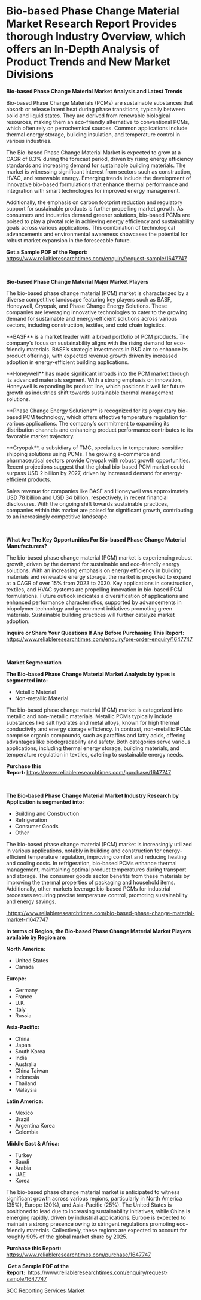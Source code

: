 <p><h1>Bio-based Phase Change Material Market Research Report Provides thorough Industry Overview, which offers an In-Depth Analysis of Product Trends and New Market Divisions</h1></p><p><strong>Bio-based Phase Change Material Market Analysis and Latest Trends</strong></p>
<p><p>Bio-based Phase Change Materials (PCMs) are sustainable substances that absorb or release latent heat during phase transitions, typically between solid and liquid states. They are derived from renewable biological resources, making them an eco-friendly alternative to conventional PCMs, which often rely on petrochemical sources. Common applications include thermal energy storage, building insulation, and temperature control in various industries.</p><p>The Bio-based Phase Change Material Market is expected to grow at a CAGR of 8.3% during the forecast period, driven by rising energy efficiency standards and increasing demand for sustainable building materials. The market is witnessing significant interest from sectors such as construction, HVAC, and renewable energy. Emerging trends include the development of innovative bio-based formulations that enhance thermal performance and integration with smart technologies for improved energy management.</p><p>Additionally, the emphasis on carbon footprint reduction and regulatory support for sustainable products is further propelling market growth. As consumers and industries demand greener solutions, bio-based PCMs are poised to play a pivotal role in achieving energy efficiency and sustainability goals across various applications. This combination of technological advancements and environmental awareness showcases the potential for robust market expansion in the foreseeable future.</p></p>
<p><strong>Get a Sample PDF of the Report:&nbsp;</strong> <a href="https://www.reliableresearchtimes.com/enquiry/request-sample/1647747?utm_campaign=3281&utm_medium=2&utm_source=Github&utm_content=ia&utm_term=29032025&utm_id=bio-based-phase-change-material">https://www.reliableresearchtimes.com/enquiry/request-sample/1647747</a></p>
<p>&nbsp;</p>
<p><strong>Bio-based Phase Change Material Major Market Players</strong></p>
<p><p>The bio-based phase change material (PCM) market is characterized by a diverse competitive landscape featuring key players such as BASF, Honeywell, Cryopak, and Phase Change Energy Solutions. These companies are leveraging innovative technologies to cater to the growing demand for sustainable and energy-efficient solutions across various sectors, including construction, textiles, and cold chain logistics.</p><p>**BASF** is a market leader with a broad portfolio of PCM products. The company's focus on sustainability aligns with the rising demand for eco-friendly materials. BASF’s strategic investments in R&D aim to enhance its product offerings, with expected revenue growth driven by increased adoption in energy-efficient building applications.</p><p>**Honeywell** has made significant inroads into the PCM market through its advanced materials segment. With a strong emphasis on innovation, Honeywell is expanding its product line, which positions it well for future growth as industries shift towards sustainable thermal management solutions.</p><p>**Phase Change Energy Solutions** is recognized for its proprietary bio-based PCM technology, which offers effective temperature regulation for various applications. The company’s commitment to expanding its distribution channels and enhancing product performance contributes to its favorable market trajectory.</p><p>**Cryopak**, a subsidiary of TMC, specializes in temperature-sensitive shipping solutions using PCMs. The growing e-commerce and pharmaceutical sectors provide Cryopak with robust growth opportunities. Recent projections suggest that the global bio-based PCM market could surpass USD 2 billion by 2027, driven by increased demand for energy-efficient products.</p><p>Sales revenue for companies like BASF and Honeywell was approximately USD 78 billion and USD 34 billion, respectively, in recent financial disclosures. With the ongoing shift towards sustainable practices, companies within this market are poised for significant growth, contributing to an increasingly competitive landscape.</p></p>
<p>&nbsp;</p>
<p><strong>What Are The Key Opportunities For Bio-based Phase Change Material Manufacturers?</strong></p>
<p><p>The bio-based phase change material (PCM) market is experiencing robust growth, driven by the demand for sustainable and eco-friendly energy solutions. With an increasing emphasis on energy efficiency in building materials and renewable energy storage, the market is projected to expand at a CAGR of over 15% from 2023 to 2030. Key applications in construction, textiles, and HVAC systems are propelling innovation in bio-based PCM formulations. Future outlook indicates a diversification of applications and enhanced performance characteristics, supported by advancements in biopolymer technology and government initiatives promoting green materials. Sustainable building practices will further catalyze market adoption.</p></p>
<p><strong>Inquire or Share Your Questions If Any Before Purchasing This Report:</strong> <a href="https://www.reliableresearchtimes.com/enquiry/pre-order-enquiry/1647747?utm_campaign=3281&utm_medium=2&utm_source=Github&utm_content=ia&utm_term=29032025&utm_id=bio-based-phase-change-material">https://www.reliableresearchtimes.com/enquiry/pre-order-enquiry/1647747</a></p>
<p>&nbsp;</p>
<p><strong>Market Segmentation</strong></p>
<p><strong>The Bio-based Phase Change Material Market Analysis by types is segmented into:</strong></p>
<p><ul><li>Metallic Material</li><li>Non-metallic Material</li></ul></p>
<p><p>The bio-based phase change material (PCM) market is categorized into metallic and non-metallic materials. Metallic PCMs typically include substances like salt hydrates and metal alloys, known for high thermal conductivity and energy storage efficiency. In contrast, non-metallic PCMs comprise organic compounds, such as paraffins and fatty acids, offering advantages like biodegradability and safety. Both categories serve various applications, including thermal energy storage, building materials, and temperature regulation in textiles, catering to sustainable energy needs.</p></p>
<p><strong>Purchase this Report:&nbsp;</strong><a href="https://www.reliableresearchtimes.com/purchase/1647747?utm_campaign=3281&utm_medium=2&utm_source=Github&utm_content=ia&utm_term=29032025&utm_id=bio-based-phase-change-material">https://www.reliableresearchtimes.com/purchase/1647747</a></p>
<p>&nbsp;</p>
<p><strong>The Bio-based Phase Change Material Market Industry Research by Application is segmented into:</strong></p>
<p><ul><li>Building and Construction</li><li>Refrigeration</li><li>Consumer Goods</li><li>Other</li></ul></p>
<p><p>The bio-based phase change material (PCM) market is increasingly utilized in various applications, notably in building and construction for energy-efficient temperature regulation, improving comfort and reducing heating and cooling costs. In refrigeration, bio-based PCMs enhance thermal management, maintaining optimal product temperatures during transport and storage. The consumer goods sector benefits from these materials by improving the thermal properties of packaging and household items. Additionally, other markets leverage bio-based PCMs for industrial processes requiring precise temperature control, promoting sustainability and energy savings.</p></p>
<p><a href="https://www.reliableresearchtimes.com/bio-based-phase-change-material-market-r1647747?utm_campaign=3281&utm_medium=2&utm_source=Github&utm_content=ia&utm_term=29032025&utm_id=bio-based-phase-change-material">&nbsp;https://www.reliableresearchtimes.com/bio-based-phase-change-material-market-r1647747</a></p>
<p><strong>In terms of Region, the Bio-based Phase Change Material Market Players available by Region are:</strong></p>
<p>
    <p> <strong> North America: </strong>
        <ul>
            <li>United States</li>
            <li>Canada</li>
        </ul>
        </p> 
    <p> <strong> Europe: </strong>
        <ul>
            <li>Germany</li>
            <li>France</li>
            <li>U.K.</li>
            <li>Italy</li>
            <li>Russia</li>
        </ul>
        </p> 
    <p> <strong> Asia-Pacific: </strong>
        <ul>
            <li>China</li>
            <li>Japan</li>
            <li>South Korea</li>
            <li>India</li>
            <li>Australia</li>
            <li>China Taiwan</li>
            <li>Indonesia</li>
            <li>Thailand</li>
            <li>Malaysia</li>
        </ul>
        </p> 
    <p> <strong> Latin America: </strong>
        <ul>
            <li>Mexico</li>
            <li>Brazil</li>
            <li>Argentina Korea</li>
            <li>Colombia</li>
        </ul>
        </p> 
    <p> <strong> Middle East & Africa: </strong>
        <ul>
            <li>Turkey</li>
            <li>Saudi</li>
            <li>Arabia</li>
            <li>UAE</li>
            <li>Korea</li>
        </ul>
    </p>
    </p>
<p><p>The bio-based phase change material market is anticipated to witness significant growth across various regions, particularly in North America (35%), Europe (30%), and Asia-Pacific (25%). The United States is positioned to lead due to increasing sustainability initiatives, while China is emerging rapidly, driven by industrial applications. Europe is expected to maintain a strong presence owing to stringent regulations promoting eco-friendly materials. Collectively, these regions are expected to account for roughly 90% of the global market share by 2025.</p></p>
<p><strong>Purchase this Report: </strong><a href="https://www.reliableresearchtimes.com/purchase/1647747?utm_campaign=3281&utm_medium=2&utm_source=Github&utm_content=ia&utm_term=29032025&utm_id=bio-based-phase-change-material">https://www.reliableresearchtimes.com/purchase/1647747</a></p>
<p>&nbsp;<strong>Get a Sample PDF of the Report:&nbsp;&nbsp;</strong><a href="https://www.reliableresearchtimes.com/enquiry/request-sample/1647747?utm_campaign=3281&utm_medium=2&utm_source=Github&utm_content=ia&utm_term=29032025&utm_id=bio-based-phase-change-material">https://www.reliableresearchtimes.com/enquiry/request-sample/1647747</a></p>
<p><strong></strong></p>
<p><p><a href="https://github.com/anggigpps/Market-Research-Report-List-1/blob/main/soc-reporting-services-market.md?utm_campaign=3281&utm_medium=2&utm_source=Github&utm_content=ia&utm_term=29032025&utm_id=bio-based-phase-change-material">SOC Reporting Services Market</a></p></p>